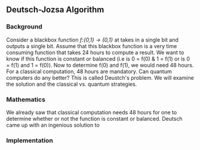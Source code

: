 ## Deutsch-Jozsa Algorithm

### Background
Consider a blackbox function *f:{0,1} -> {0,1}* at takes in a single bit and outputs a single bit. Assume that this blackbox function is a very time consuming function that takes 24 hours to compute a result. We want to know if this function is constant or balanced (i.e is 0 = f(0) & 1 = f(1) or is 0 = f(1) and 1 = f(0)). Now to determine f(0) and f(1), we would need 48 hours. For a classical computation, 48 hours are mandatory. Can quantum computers do any better? This is called Deustch's problem. We will examine the solution and the classical vs. quantum strategies.

### Mathematics
We already saw that classical computation needs 48 hours for one to determine whether or not the function is constant or balanced. Deutsch came up with an ingenious solution to 

### Implementation
